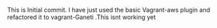 This is Initial commit. I have just used the basic Vagrant-aws plugin and refactored it to vagrant-Ganeti .This isnt working yet

